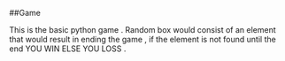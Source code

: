 ##Game

This is the basic python game . Random box would consist of an element that would result in ending the game , if the element is not found until the end YOU WIN ELSE YOU LOSS .
 
 
